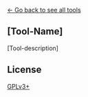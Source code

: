 [← Go back to see all tools](https://github.com/MarcoFalke/wiki-java-tools#wiki-tools)

## [Tool-Name]
[Tool-description]

## License
[GPLv3+](COPYING.GPL)
